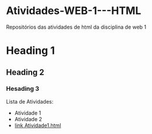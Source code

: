 # Atividades-WEB-1---HTML
Repositórios das atividades de html da disciplina de web 1
# Heading 1
## Heading 2
### Hesading 3
Lista de Atividades:
- Atividade 1
- Atividade 2
- [link Atividade1.html](Atividade1.html)
